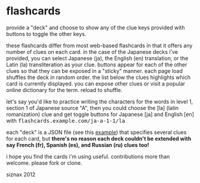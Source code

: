 # flashcards

provide a "deck" and choose to show any of the clue keys provided with
buttons to toggle the other keys.

these flashcards differ from most web-based flashcards in that it
offers any number of clues on each card. in the case of the Japanese
decks i've provided, you can select Japanese (ja), the English (en)
translation, or the Latin (la) transliteration as your clue. buttons
appear for each of the other clues so that they can be exposed in a
"sticky" manner. each page load shuffles the deck in random
order. the list below the clues highlights which card is currently
displayed. you can expose other clues or visit a popular online
dictionary for the term. reload to shuffle.

let's say you'd like to practice writing the characters for the words
in level 1, section 1 of Japanese source "A", then you could choose
the [la] \(latin romanization\) clue and get toggle buttons for
Japanese [ja] and English [en] with
<tt>flashcards.example.com/ja-a-1-1/la</tt> 

each "deck" is a JSON file (see this
[example](https://github.com/siznax/flashcards/tree/master/static/decks))
that specifies several clues for each card, but **there's no reason each
deck couldn't be extended with say French (fr), Spanish (es), and
Russian (ru) clues too!**

i hope you find the cards i'm using useful. contributions more than
welcome. please fork or clone. 

siznax 2012
